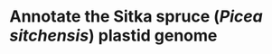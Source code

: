 Annotate the Sitka spruce (*Picea sitchensis*) plastid genome
================================================================================
